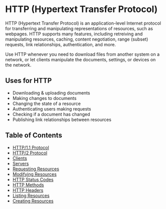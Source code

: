 # HTTP (Hypertext Transfer Protocol)

HTTP (Hypertext Transfer Protocol) is an application-level Internet protocol for transferring and manipulating representations of resources, such as webpages. HTTP supports many features, including retreiving and manipulating resources, caching, content negotiation, range (subset) requests, link relationships, authentication, and more.

Use HTTP whenever you need to download files from another system on a network, or let clients manipulate the documents, settings, or devices on the network.

## Uses for HTTP

* Downloading & uploading documents
* Making changes to documents
* Changing the state of a resource
* Authenticating users making requests
* Checking if a document has changed
* Publishing link relationships between resources

## Table of Contents

* [HTTP/1.1 Protocol](http-syntax-1.html)
* [HTTP/2 Protocol](http-syntax-2.html)
* [Clients](client.html)
* [Servers](server.html)
* [Requesting Resources](retreiving-resources.html)
* [Modifying Resources](modifying-resources.html)
* [HTTP Status Codes](http-status.html)
* [HTTP Methods](http-methods.html)
* [HTTP Headers](http-headers.html)
* [Listing Resources](modifying-resources.html)
* [Creating Resources](modifying-resources.html)
